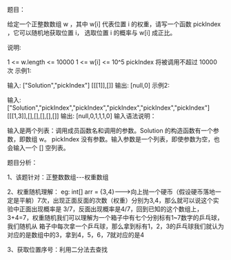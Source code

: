 题目：

给定一个正整数数组 w ，其中 w[i] 代表位置 i 的权重，请写一个函数 pickIndex ，它可以随机地获取位置 i，
选取位置 i 的概率与 w[i] 成正比。

说明:

1 <= w.length <= 10000
1 <= w[i] <= 10^5
pickIndex 将被调用不超过 10000 次
示例1:

输入: 
["Solution","pickIndex"]
[[[1]],[]]
输出: [null,0]
示例2:

输入: 
["Solution","pickIndex","pickIndex","pickIndex","pickIndex","pickIndex"]
[[[1,3]],[],[],[],[],[]]
输出: [null,0,1,1,1,0]
输入语法说明：

输入是两个列表：调用成员函数名和调用的参数。Solution 的构造函数有一个参数，即数组 w。
               pickIndex 没有参数。输入参数是一个列表，即使参数为空，也会输入一个 [] 空列表。
               

题目分析：

1、该题针对：正整数数组---权重数组

2、权重随机理解：
eg: int[] arr = {3,4}--->向上抛一个硬币（假设硬币落地一定是平躺）7次，出现正面反面的次数（权重）分别为3,4，那么就可以说这个实验中正面出现概率是
3/7，反面出现概率是4/7，回到已知的这个数组上，3+4=7，权重随机我们可以理解为一个箱子中有七个分别标有1~7数字的乒乓球，我们随机从
箱子中每次拿一个乒乓球，那么拿到标有1，2，3的乒乓球我们就认为对应的是数组中的3，拿到4，5，6，7就对应的是4

3、获取位置序号：利用二分法去查找



